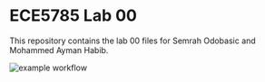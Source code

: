 # ECE5785 Lab 00
This repository contains the lab 00 files for Semrah Odobasic and Mohammed Ayman Habib. <br />

![example workflow](https://github.com/<OWNER>/<REPOSITORY>/actions/workflows/main.yml/badge.svg)